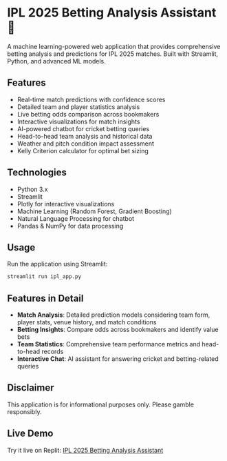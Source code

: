 
# IPL 2025 Betting Analysis Assistant 🏏

A machine learning-powered web application that provides comprehensive betting analysis and predictions for IPL 2025 matches. Built with Streamlit, Python, and advanced ML models.

## Features
- Real-time match predictions with confidence scores
- Detailed team and player statistics analysis
- Live betting odds comparison across bookmakers
- Interactive visualizations for match insights
- AI-powered chatbot for cricket betting queries
- Head-to-head team analysis and historical data
- Weather and pitch condition impact assessment
- Kelly Criterion calculator for optimal bet sizing

## Technologies
- Python 3.x
- Streamlit
- Plotly for interactive visualizations
- Machine Learning (Random Forest, Gradient Boosting)
- Natural Language Processing for chatbot
- Pandas & NumPy for data processing

## Usage
Run the application using Streamlit:
```bash
streamlit run ipl_app.py
```

## Features in Detail
- **Match Analysis**: Detailed prediction models considering team form, player stats, venue history, and match conditions
- **Betting Insights**: Compare odds across bookmakers and identify value bets
- **Team Statistics**: Comprehensive team performance metrics and head-to-head records
- **Interactive Chat**: AI assistant for answering cricket and betting-related queries

## Disclaimer
This application is for informational purposes only. Please gamble responsibly.

## Live Demo
Try it live on Replit: [IPL 2025 Betting Analysis Assistant](https://replit.com/@YourUsername/ipl-betting-assistant)
